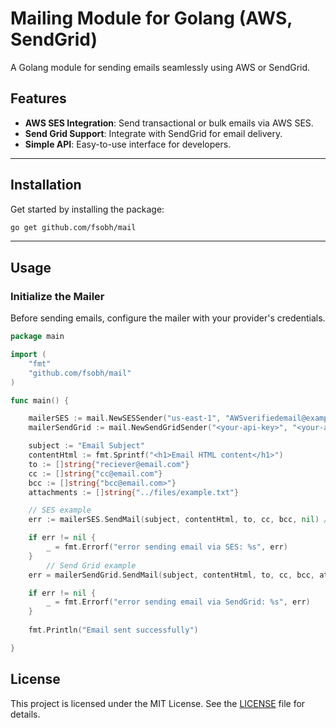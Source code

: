 
# Mailing Module for Golang (AWS, SendGrid)

A Golang module for sending emails seamlessly using AWS or SendGrid.

## Features
- **AWS SES Integration**: Send transactional or bulk emails via AWS SES.
- **Send Grid Support**: Integrate with SendGrid for email delivery.
- **Simple API**: Easy-to-use interface for developers.

---

## Installation
Get started by installing the package:

```sh
go get github.com/fsobh/mail
```

---

## Usage

### Initialize the Mailer
Before sending emails, configure the mailer with your provider's credentials.

```go
package main

import (
	"fmt"
	"github.com/fsobh/mail"
)

func main() {

	mailerSES := mail.NewSESSender("us-east-1", "AWSverifiedemail@example.com")
	mailerSendGrid := mail.NewSendGridSender("<your-api-key>", "<your-app-name>", "<SENDGRID_EMAIL_FROM@email.com>")

	subject := "Email Subject"
	contentHtml := fmt.Sprintf("<h1>Email HTML content</h1>")
	to := []string{"reciever@email.com"}
	cc := []string{"cc@email.com"}
	bcc := []string{"bcc@email.com>"}
	attachments := []string{"../files/example.txt"}

	// SES example
	err := mailerSES.SendMail(subject, contentHtml, to, cc, bcc, nil) //can't do attachments on SES

	if err != nil {
		_ = fmt.Errorf("error sending email via SES: %s", err)
	}
        // Send Grid example
	err = mailerSendGrid.SendMail(subject, contentHtml, to, cc, bcc, attachments)

	if err != nil {
		_ = fmt.Errorf("error sending email via SendGrid: %s", err)
	}
	
	fmt.Println("Email sent successfully")

}
```


## License
This project is licensed under the MIT License. See the [LICENSE](LICENSE) file for details.
